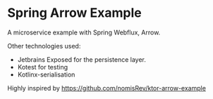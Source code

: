 # Spring Arrow Example

A microservice example with Spring Webflux, Arrow.

Other technologies used:
- Jetbrains Exposed for the persistence layer.
- Kotest for testing
- Kotlinx-serialisation

Highly inspired by https://github.com/nomisRev/ktor-arrow-example

